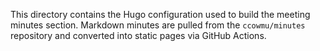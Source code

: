 This directory contains the Hugo configuration used to build the meeting minutes
section. Markdown minutes are pulled from the `ccowmu/minutes` repository and
converted into static pages via GitHub Actions.
